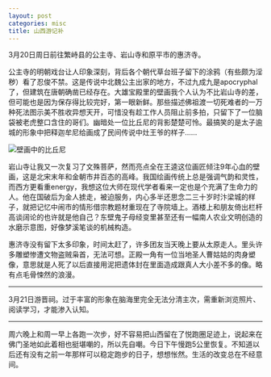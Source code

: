```yaml
---
layout: post
categories: misc
title: 山西游记补
---
```


3月20日周日前往繁峙县的公主寺、岩山寺和原平市的惠济寺。

公主寺的明朝戏台让人印象深刻，背后各个朝代草台班子留下的涂鸦（有些颇为淫秽）看了忍俊不禁。这是传说中北魏公主出家的地方，不过九成九是apocryphal了，但建筑在唐朝确凿已经存在。大雄宝殿里的壁画我个人认为不比岩山寺的差，但可能也是因为保存得比较完好，第一眼新鲜。那些描述佛祖渡一切死难者的一万种死法图示美不胜收异想天开，可惜没有趁工作人员阻止前多拍，只留下了一位脑袋被老虎整口含住的哥们。幽暗处一位比丘尼的背影楚楚可怜。最搞笑的是太子逾城的形象中把释迦牟尼给画成了民间传说中灶王爷的样子……

![壁画中的比丘尼](https://www.92wenzhai.com/uploads/allimg/191106/16130W293-5.jpg "公主寺壁画中的比丘尼")

岩山寺让我又一次复习了文殊菩萨，然而亮点全在王逵这位画匠倾注9年心血的壁画，这是北宋末年和金朝市井百态的高峰。我国绘画传统上总是强调气韵和灵性，而西方更看重energy，我想这位大师在现代学者看来一定也是个充满了生命力的人。他在国破后为金人掳走，被迫服务，内心多半还思念二三十岁时汴梁城的样子，就把记忆中闹市的情形借宗教题材重现在了寺院墙上。酒楼上和朋友倚出栏杆高谈阔论的也许就是他自己？东壁鬼子母经变里甚至还有一幅南人农业文明创造的水磨示意图，好像梦溪笔谈的机械构造。

惠济寺没有留下太多印象，时间太赶了，许多团友当天晚上要从太原走人。里头许多雕塑惨遭文物盗贼枭首，无法可想。正殿一角有一位当地圣人曹姑姑的肉身塑像，意思就是人死了以后直接用泥把遗体封在里面造成跟真人大小差不多的像。略有点毛骨悚然的浪漫。

---

3月21日游晋祠。过于丰富的形象在脑海里完全无法分清主次，需重新浏览照片、阅读学习，才能渗入认知。

---

周六晚上和周一早上各跑一次步，好不容易把山西留在了悦跑圈足迹上，说起来在佛门圣地如此着相也挺堪嘲的，所以先自嘲。今日下午慢跑5公里恢复。不知道以后还有没有之前一年那样可以稳定跑步的日子，想想怅然。生活的改变总在不经意间。
